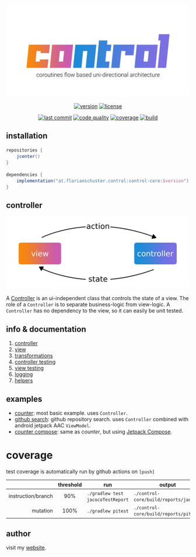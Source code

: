 <p align="center"><img alt="flow" width="600" src=".media/control.png"></p>

<p align=center>
    <a href="https://bintray.com/flosch/control/control-core"><img alt="version" src="https://img.shields.io/bintray/v/flosch/control/control-core?label=core-version&logoColor=f88909" /></a> 
    <a href="LICENSE"><img alt="license" src="https://img.shields.io/badge/license-Apache%202.0-blue.svg?color=7b6fe2" /></a>
</p>

<p align=center>
    <a href="https://github.com/floschu/control/"><img alt="last commit" src="https://img.shields.io/github/last-commit/floschu/control?logoColor=ffffff" /><a/> 
    <a href="https://www.codacy.com/manual/floschu/control?utm_source=github.com&amp;utm_medium=referral&amp;utm_content=floschu/control&amp;utm_campaign=Badge_Grade"><img alt="code quality" src="https://api.codacy.com/project/badge/Grade/39072347acb94bf79651d7f16bfa63ca" /><a/> 
    <a href="https://codecov.io/gh/floschu/control"><img alt="coverage" src="https://codecov.io/gh/floschu/control/branch/develop/graph/badge.svg" /><a/> 
    <a href="https://github.com/floschu/control/actions"><img alt="build" src="https://github.com/floschu/control/workflows/build/badge.svg" /><a/>
</p>

## installation

``` groovy
repositories {
    jcenter()
}

dependencies {
    implementation("at.florianschuster.control:control-core:$version")
}
```

## controller

<p align="center"><img alt="flow" width="500" src=".media/udf.png"></p>

A [Controller](control-core/src/main/kotlin/at/florianschuster/control/Controller.kt) is an ui-independent class that controls the state of a view. The role of a `Controller` is to separate business-logic from view-logic. A `Controller` has no dependency to the view, so it can easily be unit tested.

## info & documentation

1. [controller](https://github.com/floschu/control/wiki/controller)
2. [view](https://github.com/floschu/control/wiki/view)
3. [transformations](https://github.com/floschu/control/wiki/transformations)
4. [controller testing](https://github.com/floschu/control/wiki/controller-testing)
5. [view testing](https://github.com/floschu/control/wiki/view-testing)
6. [logging](https://github.com/floschu/control/wiki/logging)
7. [helpers](https://github.com/floschu/control/wiki/helpers)

## examples

*   [counter](examples/example-counter): most basic example. uses `Controller`.
*   [github search](examples/example-github): github repository search. uses `Controller` combined with android jetpack AAC `ViewModel`.
*   [counter compose](examples/example-counter-compose): same as _counter_, but using [Jetpack Compose](https://developer.android.com/jetpack/compose).

# coverage

test coverage is automatically run by github actions on `[push]`

|  | threshold | run | output |
|---:|:---:|---|---|
| instruction/branch | 90% | `./gradlew test jacocoTestReport` | `./control-core/build/reports/jacoco/` |
| mutation | 100% | `./gradlew pitest` | `./control-core/build/reports/pitest/` |

## author

visit my [website](https://florianschuster.at/).
